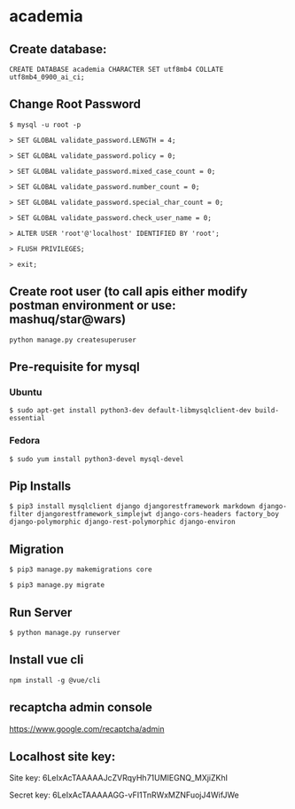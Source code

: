 # academia

## Create database: 

`CREATE DATABASE academia CHARACTER SET utf8mb4 COLLATE utf8mb4_0900_ai_ci;`

## Change Root Password
`$ mysql -u root -p`

`> SET GLOBAL validate_password.LENGTH = 4;`

`> SET GLOBAL validate_password.policy = 0;`

`> SET GLOBAL validate_password.mixed_case_count = 0;`

`> SET GLOBAL validate_password.number_count = 0;`

`> SET GLOBAL validate_password.special_char_count = 0;`

`> SET GLOBAL validate_password.check_user_name = 0;`

`> ALTER USER 'root'@'localhost' IDENTIFIED BY 'root';`

`> FLUSH PRIVILEGES;`

`> exit;`

## Create root user (to call apis either modify postman environment or use: mashuq/star@wars)

`python manage.py createsuperuser`

## Pre-requisite for mysql
### Ubuntu
`$ sudo apt-get install python3-dev default-libmysqlclient-dev build-essential`
### Fedora
`$ sudo yum install python3-devel mysql-devel`

## Pip Installs
`$ pip3 install mysqlclient django djangorestframework markdown django-filter djangorestframework_simplejwt django-cors-headers factory_boy django-polymorphic django-rest-polymorphic django-environ`

## Migration
`$ pip3 manage.py makemigrations core`

`$ pip3 manage.py migrate`

## Run Server
`$ python manage.py runserver`


## Install vue cli
`npm install -g @vue/cli`

## recaptcha admin console
https://www.google.com/recaptcha/admin

## Localhost site key: 

Site key: 6LeIxAcTAAAAAJcZVRqyHh71UMIEGNQ_MXjiZKhI

Secret key: 6LeIxAcTAAAAAGG-vFI1TnRWxMZNFuojJ4WifJWe